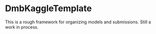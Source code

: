 # DmbKaggleTemplate
This is a rough framework for organizing models and submissions.  Still a work in process.
